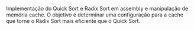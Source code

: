 Implementação do Quick Sort e Radix Sort em assembly e manipulação de memória cache. O objetivo é determinar uma configuração para a cache que torne o Radix Sort mais eficiente que o Quick Sort.
